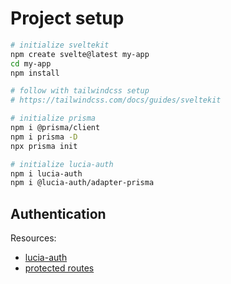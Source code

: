 # Project setup

```bash
# initialize sveltekit
npm create svelte@latest my-app
cd my-app
npm install

# follow with tailwindcss setup
# https://tailwindcss.com/docs/guides/sveltekit

# initialize prisma
npm i @prisma/client
npm i prisma -D
npx prisma init

# initialize lucia-auth
npm i lucia-auth
npm i @lucia-auth/adapter-prisma
```


## Authentication

Resources:

- [lucia-auth](https://www.youtube.com/watch?v=UMpKaZy0Rpc&t=1164s&ab_channel=Huntabyte)
- [protected routes](https://www.youtube.com/watch?v=K1Tya6ovVOI&ab_channel=Huntabyte)
